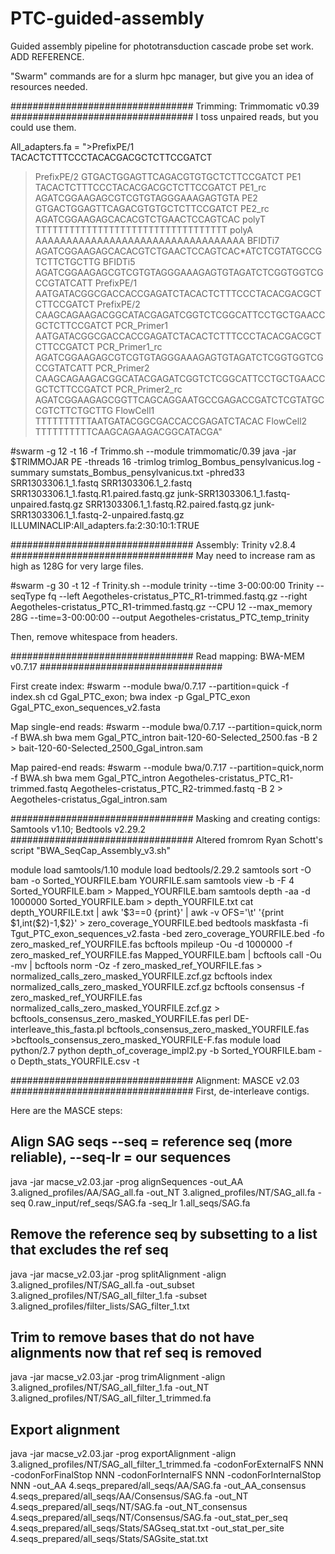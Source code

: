 # PTC-guided-assembly
Guided assembly pipeline for phototransduction cascade probe set work. ADD REFERENCE.

"Swarm" commands are for a slurm hpc manager, but give you an idea of resources needed.

#################################
Trimming:	Trimmomatic v0.39
#################################
I toss unpaired reads, but you could use them.

All_adapters.fa = ">PrefixPE/1
TACACTCTTTCCCTACACGACGCTCTTCCGATCT
>PrefixPE/2
GTGACTGGAGTTCAGACGTGTGCTCTTCCGATCT
>PE1
TACACTCTTTCCCTACACGACGCTCTTCCGATCT
>PE1_rc
AGATCGGAAGAGCGTCGTGTAGGGAAAGAGTGTA
>PE2
GTGACTGGAGTTCAGACGTGTGCTCTTCCGATCT
>PE2_rc
AGATCGGAAGAGCACACGTCTGAACTCCAGTCAC
>polyT
TTTTTTTTTTTTTTTTTTTTTTTTTTTTTTTTTT
>polyA
AAAAAAAAAAAAAAAAAAAAAAAAAAAAAAAAAA
>BFIDTi7
AGATCGGAAGAGCACACGTCTGAACTCCAGTCAC*ATCTCGTATGCCGTCTTCTGCTTG
>BFIDTi5
AGATCGGAAGAGCGTCGTGTAGGGAAAGAGTGTAGATCTCGGTGGTCGCCGTATCATT
>PrefixPE/1
AATGATACGGCGACCACCGAGATCTACACTCTTTCCCTACACGACGCTCTTCCGATCT
>PrefixPE/2
CAAGCAGAAGACGGCATACGAGATCGGTCTCGGCATTCCTGCTGAACCGCTCTTCCGATCT
>PCR_Primer1
AATGATACGGCGACCACCGAGATCTACACTCTTTCCCTACACGACGCTCTTCCGATCT
>PCR_Primer1_rc
AGATCGGAAGAGCGTCGTGTAGGGAAAGAGTGTAGATCTCGGTGGTCGCCGTATCATT
>PCR_Primer2
CAAGCAGAAGACGGCATACGAGATCGGTCTCGGCATTCCTGCTGAACCGCTCTTCCGATCT
>PCR_Primer2_rc
AGATCGGAAGAGCGGTTCAGCAGGAATGCCGAGACCGATCTCGTATGCCGTCTTCTGCTTG
>FlowCell1
TTTTTTTTTTAATGATACGGCGACCACCGAGATCTACAC
>FlowCell2
TTTTTTTTTTCAAGCAGAAGACGGCATACGA"


#swarm -g 12 -t 16 -f Trimmo.sh --module trimmomatic/0.39
java -jar $TRIMMOJAR PE -threads 16 -trimlog trimlog_Bombus_pensylvanicus.log -summary sumstats_Bombus_pensylvanicus.txt -phred33 SRR1303306.1_1.fastq SRR1303306.1_2.fastq SRR1303306.1_1.fastq.R1.paired.fastq.gz junk-SRR1303306.1_1.fastq-unpaired.fastq.gz SRR1303306.1_1.fastq.R2.paired.fastq.gz junk-SRR1303306.1_1.fastq-2-unpaired.fastq.gz ILLUMINACLIP:All_adapters.fa:2:30:10:1:TRUE


#################################
Assembly:	Trinity v2.8.4
#################################
May need to increase ram as high as 128G for very large files.

#swarm -g 30 -t 12 -f Trinity.sh --module trinity --time 3-00:00:00
Trinity --seqType fq --left Aegotheles-cristatus_PTC_R1-trimmed.fastq.gz --right Aegotheles-cristatus_PTC_R1-trimmed.fastq.gz --CPU 12 --max_memory 28G --time=3-00:00:00 --output Aegotheles-cristatus_PTC_temp_trinity

Then, remove whitespace from headers.


#################################
Read mapping:	BWA-MEM v0.7.17
#################################

First create index:
#swarm --module bwa/0.7.17 --partition=quick -f index.sh
cd Ggal_PTC_exon; bwa index -p Ggal_PTC_exon Ggal_PTC_exon_sequences_v2.fasta

Map single-end reads:
#swarm --module bwa/0.7.17 --partition=quick,norm -f BWA.sh
bwa mem Ggal_PTC_intron bait-120-60-Selected_2500.fas -B 2 > bait-120-60-Selected_2500_Ggal_intron.sam

Map paired-end reads:
#swarm --module bwa/0.7.17 --partition=quick,norm -f BWA.sh
bwa mem Ggal_PTC_intron Aegotheles-cristatus_PTC_R1-trimmed.fastq Aegotheles-cristatus_PTC_R2-trimmed.fastq -B 2 > Aegotheles-cristatus_Ggal_intron.sam


#################################
Masking and creating contigs:	Samtools v1.10; Bedtools v2.29.2
#################################
Altered fromrom Ryan Schott's script "BWA_SeqCap_Assembly_v3.sh"

module load samtools/1.10
module load bedtools/2.29.2
samtools sort -O bam -o Sorted_YOURFILE.bam YOURFILE.sam
samtools view -b -F 4 Sorted_YOURFILE.bam > Mapped_YOURFILE.bam
samtools depth -aa -d 1000000 Sorted_YOURFILE.bam > depth_YOURFILE.txt
cat depth_YOURFILE.txt | awk '\$3==0 {print}' | awk -v OFS='\\t' '{print \$1,int(\$2)-1,\$2}' > zero_coverage_YOURFILE.bed
bedtools maskfasta -fi Tgut_PTC_exon_sequences_v2.fasta -bed zero_coverage_YOURFILE.bed -fo zero_masked_ref_YOURFILE.fas
bcftools mpileup -Ou -d 1000000 -f zero_masked_ref_YOURFILE.fas Mapped_YOURFILE.bam | bcftools call -Ou -mv | bcftools norm -Oz -f zero_masked_ref_YOURFILE.fas > normalized_calls_zero_masked_YOURFILE.zcf.gz
bcftools index normalized_calls_zero_masked_YOURFILE.zcf.gz
bcftools consensus -f zero_masked_ref_YOURFILE.fas normalized_calls_zero_masked_YOURFILE.zcf.gz > bcftools_consensus_zero_masked_YOURFILE.fas
perl DE-interleave_this_fasta.pl bcftools_consensus_zero_masked_YOURFILE.fas >bcftools_consensus_zero_masked_YOURFILE-F.fas
module load python/2.7
python depth_of_coverage_impl2.py -b Sorted_YOURFILE.bam -o Depth_stats_YOURFILE.csv -t	    


#################################
Alignment:	MASCE v2.03
#################################
First, de-interleave contigs.

Here are the MASCE steps:
## Align SAG seqs --seq = reference seq (more reliable), --seq-lr = our sequences
java -jar macse_v2.03.jar -prog alignSequences -out_AA 3.aligned_profiles/AA/SAG_all.fa -out_NT 3.aligned_profiles/NT/SAG_all.fa -seq 0.raw_input/ref_seqs/SAG.fa -seq_lr 1.all_seqs/SAG.fa

## Remove the reference seq by subsetting to a list that excludes the ref seq
java -jar macse_v2.03.jar -prog splitAlignment -align 3.aligned_profiles/NT/SAG_all.fa -out_subset 3.aligned_profiles/NT/SAG_all_filter_1.fa -subset 3.aligned_profiles/filter_lists/SAG_filter_1.txt

## Trim to remove bases that do not have alignments now that ref seq is removed
java -jar macse_v2.03.jar -prog trimAlignment -align 3.aligned_profiles/NT/SAG_all_filter_1.fa -out_NT 3.aligned_profiles/NT/SAG_all_filter_1_trimmed.fa

## Export alignment
java -jar macse_v2.03.jar -prog exportAlignment -align 3.aligned_profiles/NT/SAG_all_filter_1_trimmed.fa -codonForExternalFS NNN -codonForFinalStop NNN -codonForInternalFS NNN -codonForInternalStop NNN -out_AA 4.seqs_prepared/all_seqs/AA/SAG.fa -out_AA_consensus 4.seqs_prepared/all_seqs/AA/Consensus/SAG.fa -out_NT 4.seqs_prepared/all_seqs/NT/SAG.fa -out_NT_consensus 4.seqs_prepared/all_seqs/NT/Consensus/SAG.fa -out_stat_per_seq 4.seqs_prepared/all_seqs/Stats/SAGseq_stat.txt -out_stat_per_site 4.seqs_prepared/all_seqs/Stats/SAGsite_stat.txt


